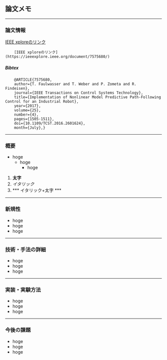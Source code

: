 
## 論文メモ

---

### 論文情報


[IEEE xploreのリンク](https://ieeexplore.ieee.org/document/7575680/)

        [IEEE xploreのリンク](https://ieeexplore.ieee.org/document/7575680/)

##### Bibtex

        @ARTICLE{7575680, 
        author={T. Faulwasser and T. Weber and P. Zometa and R. Findeisen}, 
        journal={IEEE Transactions on Control Systems Technology}, 
        title={Implementation of Nonlinear Model Predictive Path-Following Control for an Industrial Robot}, 
        year={2017}, 
        volume={25}, 
        number={4}, 
        pages={1505-1511}, 
        doi={10.1109/TCST.2016.2601624}, 
        month={July},}


---

### 概要

- hoge
	- hoge
		- hoge

1. **太字**
2. *イタリック*
3. *** イタリック+太字 ***

---

### 新規性

- hoge
- hoge
- hoge

---

### 技術・手法の詳細

- hoge
- hoge
- hoge

---

### 実装・実験方法

- hoge
- hoge
- hoge


---

### 今後の課題

- hoge
- hoge
- hoge

